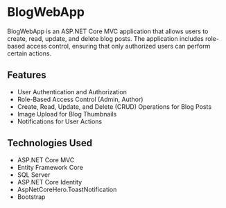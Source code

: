 # BlogWebApp

BlogWebApp is an ASP.NET Core MVC application that allows users to create, read, update, and delete blog posts. The application includes role-based access control, ensuring that only authorized users can perform certain actions.

## Features

- User Authentication and Authorization
- Role-Based Access Control (Admin, Author)
- Create, Read, Update, and Delete (CRUD) Operations for Blog Posts
- Image Upload for Blog Thumbnails
- Notifications for User Actions

## Technologies Used

- ASP.NET Core MVC
- Entity Framework Core
- SQL Server
- ASP.NET Core Identity
- AspNetCoreHero.ToastNotification
- Bootstrap


